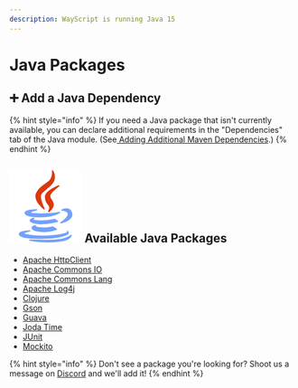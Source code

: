 ```yaml
---
description: WayScript is running Java 15
---
```


# Java Packages

## ➕ Add a Java Dependency

{% hint style="info" %}
If you need a Java package that isn't currently available, you can declare additional requirements in the "Dependencies" tab of the Java module. \(See[ Adding Additional Maven Dependencies](./#adding-additional-maven-dependencies).\)
{% endhint %}

## ![](../../../.gitbook/assets/java_code.png) Available Java Packages

* [Apache HttpClient](https://mvnrepository.com/artifact/org.apache.httpcomponents/httpclient)
* [Apache Commons IO](https://mvnrepository.com/artifact/commons-io/commons-io)
* [Apache Commons Lang](https://mvnrepository.com/artifact/org.apache.commons/commons-lang3)
* [Apache Log4j](https://mvnrepository.com/artifact/log4j/log4j)
* [Clojure](https://mvnrepository.com/artifact/org.clojure/clojure)
* [Gson](https://mvnrepository.com/artifact/com.google.code.gson/gson)
* [Guava](https://mvnrepository.com/artifact/com.google.guava/guava)
* [Joda Time](https://mvnrepository.com/artifact/joda-time/joda-time)
* [JUnit](https://mvnrepository.com/artifact/junit/junit)
* [Mockito](https://mvnrepository.com/artifact/org.mockito/mockito-all)

{% hint style="info" %}
Don't see a package you're looking for? Shoot us a message on [Discord](https://discord.com/invite/nchf9E9) and we'll add it!
{% endhint %}

